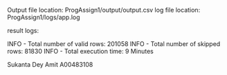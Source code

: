 Output file location: ProgAssign1/output/output.csv log file location: ProgAssign1/logs/app.log

result logs:

INFO - Total number of valid rows: 201058 
INFO - Total number of skipped rows: 81830 
INFO - Total execution time: 9 Minutes

Sukanta Dey Amit A00483108
